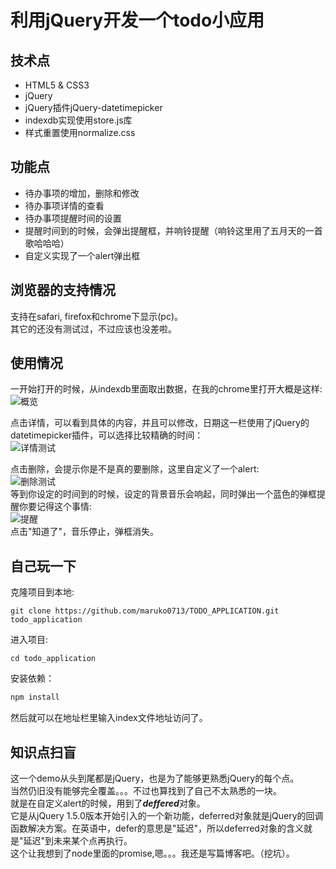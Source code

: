# 利用jQuery开发一个todo小应用   
   
## 技术点
- HTML5 & CSS3
- jQuery
- jQuery插件jQuery-datetimepicker
- indexdb实现使用store.js库
- 样式重置使用normalize.css
    
## 功能点
- 待办事项的增加，删除和修改
- 待办事项详情的查看
- 待办事项提醒时间的设置
- 提醒时间到的时候，会弹出提醒框，并响铃提醒（响铃这里用了五月天的一首歌哈哈哈）
- 自定义实现了一个alert弹出框
   
## 浏览器的支持情况
支持在safari, firefox和chrome下显示(pc)。    
其它的还没有测试过，不过应该也没差啦。    
  
## 使用情况
一开始打开的时候，从indexdb里面取出数据，在我的chrome里打开大概是这样:    
![概览](http://7xl4oh.com1.z0.glb.clouddn.com/%E6%A6%82%E8%A7%88.png)    
    
点击详情，可以看到具体的内容，并且可以修改，日期这一栏使用了jQuery的datetimepicker插件，可以选择比较精确的时间：    
![详情测试](http://7xl4oh.com1.z0.glb.clouddn.com/%E8%AF%A6%E6%83%85%E6%B5%8B%E8%AF%95.png)
    
点击删除，会提示你是不是真的要删除，这里自定义了一个alert:    
![删除测试](http://7xl4oh.com1.z0.glb.clouddn.com/%E5%88%A0%E9%99%A4%E7%95%8C%E9%9D%A2.png)   
等到你设定的时间到的时候，设定的背景音乐会响起，同时弹出一个蓝色的弹框提醒你要记得这个事情:    
![提醒](http://7xl4oh.com1.z0.glb.clouddn.com/%E6%8F%90%E9%86%92%E6%B5%8B%E8%AF%95.png)   
点击"知道了"，音乐停止，弹框消失。    
   
## 自己玩一下
克隆项目到本地:    
   
```
git clone https://github.com/maruko0713/TODO_APPLICATION.git todo_application
```

进入项目:    
   
```
cd todo_application
```

安装依赖：   
   
```js
npm install
```

然后就可以在地址栏里输入index文件地址访问了。    
    
## 知识点扫盲
这一个demo从头到尾都是jQuery，也是为了能够更熟悉jQuery的每个点。   
当然仍旧没有能够完全覆盖。。。不过也算找到了自己不太熟悉的一块。   
就是在自定义alert的时候，用到了***deffered***对象。   
它是从jQuery 1.5.0版本开始引入的一个新功能，deferred对象就是jQuery的回调函数解决方案。在英语中，defer的意思是"延迟"，所以deferred对象的含义就是"延迟"到未来某个点再执行。   
这个让我想到了node里面的promise,嗯。。。我还是写篇博客吧。（挖坑）。    
    


